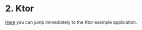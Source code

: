 # 2. Ktor

[Here](https://github.com/Trendyol/stove/tree/main/examples/ktor-example) you can jump immediately to the Ktor example application.
